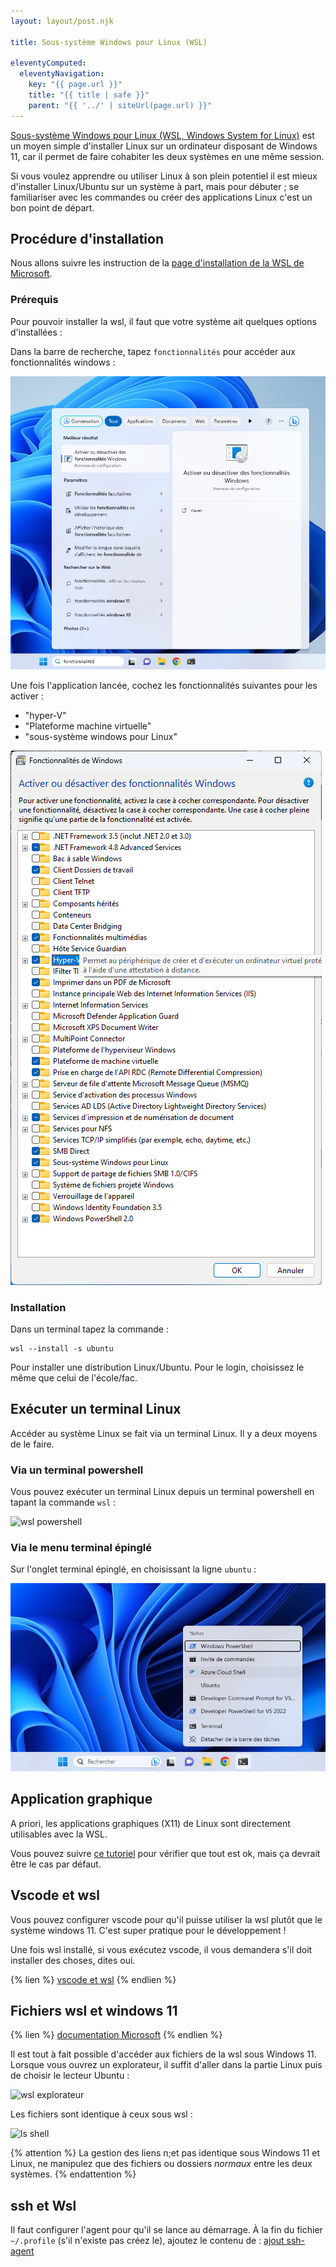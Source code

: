 ```yaml
---
layout: layout/post.njk

title: Sous-système Windows pour Linux (WSL)

eleventyComputed:
  eleventyNavigation:
    key: "{{ page.url }}"
    title: "{{ title | safe }}"
    parent: "{{ '../' | siteUrl(page.url) }}"
---
```


[Sous-système Windows pour Linux (WSL, Windows System for Linux)](https://learn.microsoft.com/fr-fr/windows/wsl/) est un moyen simple d'installer Linux sur un ordinateur disposant de Windows 11, car il permet de faire cohabiter les deux systèmes en une même session.

Si vous voulez apprendre ou utiliser Linux à son plein potentiel il est mieux d'installer Linux/Ubuntu sur un système à part, mais pour débuter ; se familiariser avec les commandes ou créer des applications Linux c'est un bon point de départ.

## Procédure d'installation

Nous allons suivre les instruction de la [page d'installation de la WSL de Microsoft]((https://learn.microsoft.com/fr-fr/windows/wsl/install)).

### Prérequis

Pour pouvoir installer la wsl, il faut que votre système ait quelques options d'installées :

Dans la barre de recherche, tapez `fonctionnalités` pour accéder aux fonctionnalités windows :

![fonctionnalités Windows](fonctionnalités.png)

Une fois l'application lancée, cochez les fonctionnalités suivantes pour les activer :

* "hyper-V"
* "Plateforme machine virtuelle"
* "sous-système windows pour Linux"

![fonctionnalités à activer](fonctionnalités-wsl.png)

### Installation

Dans un terminal tapez la commande :

```
wsl --install -s ubuntu
```

Pour installer une distribution Linux/Ubuntu. Pour le login, choisissez le même que celui de l'école/fac.

## Exécuter un terminal Linux

Accéder au système Linux se fait via un terminal Linux. Il y a deux moyens de le faire.

### Via un terminal powershell

Vous pouvez exécuter un terminal Linux depuis un terminal powershell en tapant la commande `wsl` :

![wsl powershell](wsl-powershell.png)

### Via le menu terminal épinglé

Sur l'onglet terminal épinglé, en choisissant la ligne `ubuntu` :

![wsl menu épinglé](wsl-menu-épinglé.png)

## Application graphique

A priori, les applications graphiques (X11) de Linux sont directement utilisables avec la WSL.

Vous pouvez suivre [ce tutoriel](https://learn.microsoft.com/fr-fr/windows/wsl/tutorials/gui-apps) pour vérifier que tout est ok, mais ça devrait être le cas par défaut.

## Vscode et wsl

Vous pouvez configurer vscode pour qu'il puisse utiliser la wsl plutôt que le système windows 11. C'est super pratique pour le développement !

Une fois wsl installé, si vous exécutez vscode, il vous demandera s'il doit installer des choses, dites oui.

{% lien %}
[vscode et wsl](https://learn.microsoft.com/fr-fr/windows/wsl/tutorials/wsl-vscode)
{% endlien %}

## Fichiers wsl et windows 11

{% lien %}
[documentation Microsoft](https://learn.microsoft.com/fr-fr/windows/wsl/filesystems)
{% endlien %}

Il est tout à fait possible d'accéder aux fichiers de la wsl sous Windows 11. Lorsque vous ouvrez un explorateur, il suffit d'aller dans la partie Linux puis de choisir le lecteur Ubuntu :

![wsl explorateur](ls-explorateur.png)

Les fichiers sont identique à ceux sous wsl :

![ls shell](ls-shell.png)

{% attention %}
La gestion des liens n;et pas identique sous Windows 11 et Linux, ne manipulez que des fichiers ou dossiers *normaux* entre les deux systèmes.
{% endattention %}

## <span id="wsl-agent"></span>ssh et Wsl

Il faut configurer l'agent pour qu'il se lance au démarrage. À la fin du fichier `~/.profile` (s'il n'existe pas créez le), ajoutez le contenu de : [ajout ssh-agent](https://gist.github.com/gabetax/3756756)
